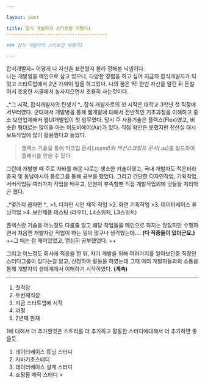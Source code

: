 ```yaml
---

layout: post

title: 잡식 개발자의 스타트업 여행기1
-------------------------------------

### 잡식 개발자의 스타트업 여행기1

---
```


잡식개발자~ 어떻게 나 자신을 표현할지 몰라 정해본 닉넴이다.  
 나는 개발일을 메인으로 삼고 있으나, 다양한 경험을 하고 싶어 지금의 잡식개발자가 되었고 스타트업에서 2년 가까이 일을 하고있다. 나의 꿈은 딱! 한번 자신을 알린 뒤 돈벌어서 조용한 시골에서 농사지으면서 조용히 사는것이다.

\_*그 시작, 잡식개발자의 탄생기 *\_ 잡식 개발자로의 첫 시작은 대학교 3학년 첫 직장에서부터였다. 군대에서 개발병을 통해 웹개발에 대해서 전반적인 기초과정을 이해하고 중소 보안업체에서 웹UI개발업이 첫 임무였다. 당시 주 사용기술은 플렉스(Flex)였고, 비슷한 형태로는 많이들 아는 어도비에어(Air)가 있다. 직접 확인은 못했지만 전산실 대시보드작업에 많이 활용했다고 들었다.  
> 플렉스 기술을 통해 마크업 문서(*.mxml)와 액션스크립트 문서(*.as)를 빌드하여 플래시를 얻을 수 있다.

그런데 개발병 때 주로 자바를 해온 나로는 생소한 기술이였고, 국내 개발자도 적은터라 중국 및 동남아시아 블로그를 통해 공부를 했었다. 그리고 간단한 디자인작업, 기획작업, 서버작업등 여러가지 작업을 배우고, 인원이 부족할땐 직접 개발작업외에 것들을 처리하곤 했다.

\_*몇가지 꼽자면 *\_ >1. 디자인 시안 제작 작업 >2. 화면 기획작업 >3. 데이터베이스 튜닝작업 >4. 보안제품 테스팅 (라우터, L4스위치, L3스위치)

플렉스란 기술을 어느정도 다룰줄 알고 해당 작업들을 메인으로 하지는 않았지만 수행하면서 처음엔 개발자란 직업이 하는 일이 많구나 생각했는데.... **(다 직종들이 있더군요.)**  
++그 때는 참 재미있었고, 열심히 공부했었다. ++

그리고 어느정도 회사에 적응을 한 뒤, 자기 계발을 위해 여러가지를 알아보던중 직장인 스터디그룹이 있다는걸 알고, 신청하여 활동을 하였는데 그때 여러 개발자들과의 소통을 통해 개발자의 생태계에서 이해하기 시작하였다. **(계속)**

---

1.	첫직장
2.	두번째직장
3.	지금 스타트업에 시작
4.	과정
5.	2년째 현재

1에 대해서 더 추가할것은 스토리를 더 추가하고 활동한 스터디에대해서 더 추가하면 좋을듯

1.	데이터베이스 튜닝 스터디
2.	자바기초스터디
3.	데이터베이스 설계 스터디
4.	쇼핑몰 제작 스터디 >
